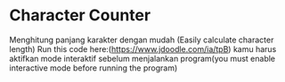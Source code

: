 # Character Counter

Menghitung panjang karakter dengan mudah (Easily calculate character length)
Run this code here:(https://www.jdoodle.com/ia/tpB)
kamu harus aktifkan mode interaktif sebelum menjalankan program(you must enable interactive mode before running the program)

